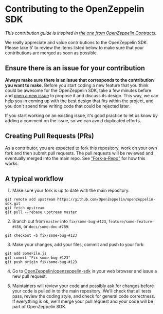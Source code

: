 # Contributing to the OpenZeppelin SDK

_This contribution guide is inspired in [the one from OpenZeppelin Contracts](https://github.com/OpenZeppelin/openzeppelin-solidity/blob/master/CONTRIBUTING.md)._

We really appreciate and value contributions to the OpenZeppelin SDK. Please take 5' to review the items listed below to make sure that your contributions are merged as soon as possible.

## Ensure there is an issue for your contribution

**Always make sure there is an issue that corresponds to the contribution you want to make.** Before you start coding a new feature that you think could be awesome for the OpenZeppelin SDK, take a few minutes before and [open a new issue](https://github.com/OpenZeppelin/openzeppelin-sdk/issues/new) to propose it and discuss its design. This way, we can help you in coming up with the best design that fits within the project, and you don't spend time writing code that could be rejected later.

If you start working on an existing issue, it's good practice to let us know by adding a comment on the issue, so we can avoid duplicated efforts.

## Creating Pull Requests (PRs)

As a contributor, you are expected to fork this repository, work on your own fork and then submit pull requests. The pull requests will be reviewed and eventually merged into the main repo. See ["Fork-a-Repo"](https://help.github.com/articles/fork-a-repo/) for how this works.

## A typical workflow

1) Make sure your fork is up to date with the main repository:
```
git remote add upstream https://github.com/OpenZeppelin/openzeppelin-sdk.git
git fetch upstream
git pull --rebase upstream master
```

2) Branch out from `master` into `fix/some-bug-#123`, `feature/some-feature-#456`, or `docs/some-doc-#789`:
```
git checkout -b fix/some-bug-#123
```

3) Make your changes, add your files, commit and push to your fork:
```
git add SomeFile.js
git commit "Fix some bug #123"
git push origin fix/some-bug-#123
```

4) Go to [OpenZeppelin/openzeppelin-sdk](https://github.com/OpenZeppelin/openzeppelin-sdk) in your web browser and issue a new pull request.

5) Maintainers will review your code and possibly ask for changes before your code is pulled in to the main repository. We'll check that all tests pass, review the coding style, and check for general code correctness. If everything is ok, we'll merge your pull request and your code will be part of OpenZeppelin SDK.

